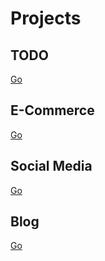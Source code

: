 # Projects 

## TODO

[Go](01_TODO_List)

## E-Commerce

[Go](02_E_Commerce)

## Social Media

[Go](03_Social_Media)

## Blog

[Go](04_Blog)